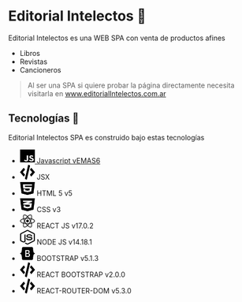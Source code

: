 # Editorial Intelectos 📕

Editorial Intelectos es una WEB SPA con venta de productos afines
- Libros
- Revistas
- Cancioneros

> Al ser una SPA si quiere probar la página directamente necesita
> visitarla en www.editorialIntelectos.com.ar 
️
## Tecnologías 🚀

Editorial Intelectos SPA es construido bajo estas tecnologías
- <a href="https://www.javascript.com/"><img src="./src/logos/js-brands.svg" width="30" height="30"> Javascript vEMAS6 </img></a>
- <img src="./src/logos/code-solid.svg" width="30" height="30"> JSX </img>
- <img src="./src/logos/html5-brands.svg" width="30" height="30"> HTML 5 v5 </img>
- <img src="./src/logos/css3-alt-brands.svg" width="30" height="30"> CSS v3 </img>
- <img src="./src/logos/react-brands.svg" width="30" height="30"> REACT JS v17.0.2</img>
- <img src="./src/logos/node-js-brands.svg" width="30" height="30"> NODE JS v14.18.1</img>
- <img src="./src/logos/bootstrap-brands.svg" width="30" height="30"> BOOTSTRAP v5.1.3</img>
- <img src="./src/logos/code-solid.svg" width="30" height="30"> REACT BOOTSTRAP v2.0.0</img>
- <img src="./src/logos/code-solid.svg" width="30" height="30"> REACT-ROUTER-DOM v5.3.0</img>
